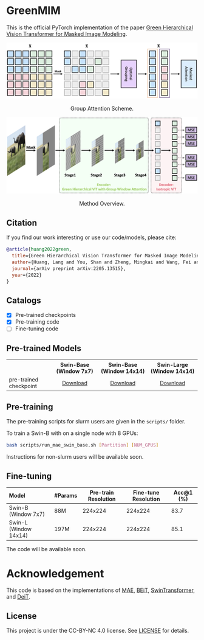 # GreenMIM

This is the official PyTorch implementation of the paper [Green Hierarchical Vision Transformer for Masked Image Modeling](https://arxiv.org/abs/2205.13515).

<p align="center">
  <img src="figs/GroupAttention.png" >
</p>
<p align="center">
  Group Attention Scheme.
</p>

<p align="center">
  <img src="figs/GreenMIM.png" >
</p>
<p align="center">
  Method Overview.
</p>

## Citation
If you find our work interesting or use our code/models, please cite:

```bibtex
@article{huang2022green,
  title={Green Hierarchical Vision Transformer for Masked Image Modeling},
  author={Huang, Lang and You, Shan and Zheng, Mingkai and Wang, Fei and Qian, Chen and Yamasaki, Toshihiko},
  journal={arXiv preprint arXiv:2205.13515},
  year={2022}
}
```

## Catalogs

- [x] Pre-trained checkpoints
- [x] Pre-training code
- [ ] Fine-tuning code

## Pre-trained Models

<table><tbody>
<!-- START TABLE -->
<!-- TABLE HEADER -->
<th valign="bottom"></th>
<th valign="bottom">Swin-Base (Window 7x7)</th>
<th valign="bottom">Swin-Base (Window 14x14)</th>
<th valign="bottom">Swin-Large (Window 14x14)</th>
<!-- TABLE BODY -->
<tr><td align="left">pre-trained checkpoint</td>
<td align="center"><a href="https://drive.google.com/file/d/1vCt7QN3rNC7hmWlWYomqfhjUqN-PvR7a/view?usp=sharing">Download</a></td>
<td align="center"><a href="https://drive.google.com/file/d/1P1dAdcZtSEGWFQy5GeeJdfGTqesSAES9/view?usp=sharing">Download</a></td>
<td align="center"><a href="https://drive.google.com/file/d/1Tw1KeGviVWxbVt3h1TT7BxTX1aLeT-Nm/view?usp=sharing">Download</a></td>

</tbody></table>

## Pre-training

The pre-training scripts for slurm users are given in the `scripts/` folder.

To train a Swin-B with on a single node with 8 GPUs:

```bash
bash scripts/run_mae_swin_base.sh [Partition] [NUM_GPUS] 
```

Instructions for non-slurm users will be available soon.

## Fine-tuning

| Model | #Params | Pre-train Resolution | Fine-tune Resolution | Acc@1 (%) |
| :---- | ------- | -------------------- | -------------------- | ------------ |
| Swin-B (Window 7x7) | 88M | 224x224 | 224x224 | 83.7 |
| Swin-L (Window 14x14) | 197M | 224x224 | 224x224 | 85.1 |

The code will be available soon.


# Acknowledgement
This code is based on the implementations of [MAE](https://github.com/facebookresearch/mae), [BEiT](https://github.com/microsoft/unilm/tree/master/beit), [SwinTransformer](https://github.com/microsoft/Swin-Transformer), and [DeiT](https://github.com/facebookresearch/deit).

## License

This project is under the CC-BY-NC 4.0 license. See [LICENSE](LICENSE) for details.
